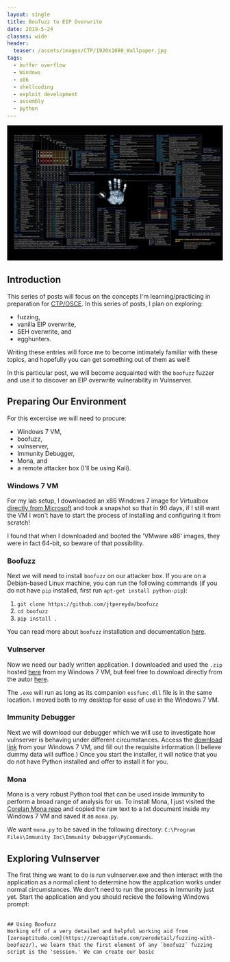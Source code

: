 ```yaml
---
layout: single
title: Boofuzz to EIP Overwrite
date: 2019-5-24
classes: wide
header:
  teaser: /assets/images/CTP/1920x1080_Wallpaper.jpg
tags:
  - buffer overflow
  - Windows
  - x86
  - shellcoding
  - exploit development
  - assembly
  - python
--- 
```

![](/assets/images/CTP/1920x1080_Wallpaper.jpg)

## Introduction

This series of posts will focus on the concepts I'm learning/practicing in preparation for [CTP/OSCE](https://www.offensive-security.com/information-security-training/cracking-the-perimeter/). In this series of posts, I plan on exploring:
+ fuzzing,
+ vanilla EIP overwrite,
+ SEH overwrite, and
+ egghunters.

Writing these entries will force me to become intimately familiar with these topics, and hopefully you can get something out of them as well! 

In this particular post, we will become acquainted with the `boofuzz` fuzzer and use it to discover an EIP overwrite vulnerability in Vulnserver. 

## Preparing Our Environment

For this excercise we will need to procure:
+ Windows 7 VM,
+ boofuzz,
+ vulnserver, 
+ Immunity Debugger,
+ Mona, and
+ a remote attacker box (I'll be using Kali).

### Windows 7 VM
For my lab setup, I downloaded an x86 Windows 7 image for Virtualbox [directly from Microsoft](https://developer.microsoft.com/en-us/microsoft-edge/tools/vms/) and took a snapshot so that in 90 days, if I still want the VM I won't have to start the process of installing and configuring it from scratch! 

I found that when I downloaded and booted the 'VMware x86' images, they were in fact 64-bit, so beware of that possibility. 

### Boofuzz
Next we will need to install `boofuzz` on our attacker box. If you are on a Debian-based Linux machine, you can run the following commands (if you do not have `pip` installed, first run `apt-get install python-pip`):
1. `git clone https://github.com/jtpereyda/boofuzz`
2. `cd boofuzz`
3. `pip install .`

You can read more about `boofuzz` installation and documentation [here](https://boofuzz.readthedocs.io/en/latest/user/install.html).

### Vulnserver
Now we need our badly written application. I downloaded and used the `.zip` hosted [here](http://sites.google.com/site/lupingreycorner/vulnserver.zip) from my Windows 7 VM, but feel free to download directly from the autor [here](https://github.com/stephenbradshaw/vulnserver). 

The `.exe` will run as long as its companion `essfunc.dll` file is in the same location. I moved both to my desktop for ease of use in the Windows 7 VM. 

### Immunity Debugger
Next we will download our debugger which we will use to investigate how vulnserver is behaving under different circumstances. Access the [download link](https://debugger.immunityinc.com/ID_register.py) from your Windows 7 VM, and fill out the requisite information (I believe dummy data will suffice.) Once you start the installer, it will notice that you do not have Python installed and offer to install it for you. 

### Mona
Mona is a very robust Python tool that can be used inside Immunity to perform a broad range of analysis for us. To install Mona, I just visited the [Corelan Mona repo](https://github.com/corelan/mona/blob/master/mona.py) and copied the raw text to a txt document inside my Windows 7 VM and saved it as `mona.py`. 

We want `mona.py` to be saved in the following directory: `C:\Program Files\Immunity Inc\Immunity Debugger\PyCommands`. 

## Exploring Vulnserver
The first thing we want to do is run vulnserver.exe and then interact with the application as a normal client to determine how the application works under normal circumstances. We don't need to run the process in Immunity just yet. Start the application and you should recieve the following Windows prompt:
```

## Using Boofuzz
Working off of a very detailed and helpful working aid from [zeroaptitude.com](https://zeroaptitude.com/zerodetail/fuzzing-with-boofuzz/), we learn that the first element of any `boofuzz` fuzzing script is the 'session.' We can create our basic 




